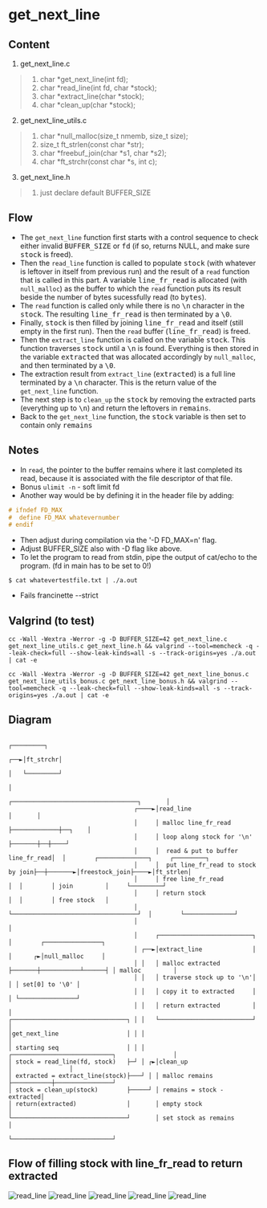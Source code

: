# get_next_line

## Content
1. get_next_line.c
>	1. char *get_next_line(int fd);
>	2. char	*read_line(int fd, char *stock);
>	3. char	*extract_line(char *stock);
>	4. char	*clean_up(char *stock);
2. get_next_line_utils.c
>	1. char	*null_malloc(size_t nmemb, size_t size);
>	2. size_t	ft_strlen(const char *str);
>	3. char	*freebuf_join(char *s1, char *s2);
>	4. char	*ft_strchr(const char *s, int c);
3. get_next_line.h
>	1. just declare default BUFFER_SIZE

## Flow
- The ```get_next_line``` function first starts with a control sequence to check either invalid <kbd>BUFFER_SIZE</kbd> or <kbd>fd</kbd> (if so, returns NULL, and make sure <kbd>stock</kbd> is freed).
- Then the ```read_line``` function is called to populate <kbd>stock</kbd> (with whatever is leftover in itself from previous run) and the result of a ```read``` function that is called in this part. A variable <kbd>line_fr_read</kbd> is allocated (with ```null_malloc```) as the buffer to which the ```read``` function puts its result beside the number of bytes sucessfully read (to <kbd>bytes</kbd>). 
- The ```read``` function is called only while there is no <kbd>\n</kbd> character in the <kbd>stock</kbd>. The resulting <kbd>line_fr_read</kbd> is then terminated by a <kbd>\0</kbd>.
- Finally, <kbd>stock</kbd> is then filled by joining <kbd>line_fr_read</kbd> and itself (still empty in the first run). Then the ```read``` buffer (<kbd>line_fr_read</kbd>) is freed.
- Then the ```extract_line``` function is called on the variable <kbd>stock</kbd>. This function traverses <kbd>stock</kbd> until a <kbd>\n</kbd> is found. Everything is then stored in the variable <kbd>extracted</kbd> that was allocated accordingly by ```null_malloc```, and then terminated by a <kbd>\0</kbd>. 
- The extraction result from ```extract_line``` (<kbd>extracted</kbd>) is a full line terminated by a <kbd>\n</kbd> character. This is the return value of the ```get_next_line``` function.
- The next step is to ```clean_up``` the <kbd>stock</kbd> by removing the extracted parts (everything up to <kbd>\n</kbd>) and return the leftovers in <kbd>remains</kbd>.
- Back to the ```get_next_line``` function, the <kbd>stock</kbd> variable is then set to contain only <kbd>remains</kbd>

## Notes
- In ```read```, the pointer to the buffer remains where it last completed its read, because it is associated with the file descriptor of that file.
- Bonus ```ulimit -n``` - soft limit fd
- Another way would be by defining it in the header file by adding:
``` c
# ifndef FD_MAX
#  define FD_MAX whatevernumber
# endif
```
- Then adjust during compilation via the '-D FD_MAX=n' flag.
- Adjust BUFFER_SIZE also with -D flag like above.
- To let the program to read from stdin, pipe the output of cat/echo to the program. (fd in main has to be set to 0!)
```
$ cat whatevertestfile.txt | ./a.out 
```
- Fails francinette --strict

## Valgrind (to test)
```
cc -Wall -Wextra -Werror -g -D BUFFER_SIZE=42 get_next_line.c get_next_line_utils.c get_next_line.h && valgrind --tool=memcheck -q --leak-check=full --show-leak-kinds=all -s --track-origins=yes ./a.out | cat -e
```
```
cc -Wall -Wextra -Werror -g -D BUFFER_SIZE=42 get_next_line_bonus.c get_next_line_utils_bonus.c get_next_line_bonus.h && valgrind --tool=memcheck -q --leak-check=full --show-leak-kinds=all -s --track-origins=yes ./a.out | cat -e
```
## Diagram
```
                                                                                         ┌─────────┐
                                                                                     ┌──►│ft_strchr│
                                                                                     │   └─────────┘
                                                                                     │
                                         ┌───────────────────────────────────┐       │
                                   ┌────►│read_line                          │       │
                                   │     │ malloc line_fr_read ├─────────────┼──┐    │
                                   │     │ loop along stock for '\n' ├───────┼──┼────┘
                                   │     │  read & put to buffer line_fr_read│  │        ┌──────────────┐     ┌─────────┐
                                   │     │  put line_fr_read to stock by join├──┼───────►│freestock_join├────►│ft_strlen│
                                   │     │ free line_fr_read                 │  │        │ join         │     └─────────┘
                                   │     │ return stock                      │  │        │ free stock   │
                                   │     └───────────────────────────────────┘  │        └──────────────┘
                                   │                                            │
                                   │     ┌──────────────────────────┐           │        ┌────────────────┐
                                   │ ┌──►│extract_line              │           │      ┌►│null_malloc     │
                                   │ │   │ malloc extracted ├───────┼───────────┴──────┤ │ malloc         │
                                   │ │   │ traverse stock up to '\n'│                  │ │ set[0] to '\0' │
                                   │ │   │ copy it to extracted     │                  │ └────────────────┘
                                   │ │   │ return extracted         │                  │
┌────────────────────────────────┐ │ │   └──────────────────────────┘                  │
│get_next_line                   │ │ │                                                 │
│ starting seq                   │ │ │   ┌────────────────────────────┐                │
│ stock = read_line(fd, stock)   ├─┘ │ ┌►│clean_up                    │                │
│ extracted = extract_line(stock)├───┘ │ │ malloc remains ├───────────┼────────────────┘
│ stock = clean_up(stock)        ├─────┘ │ remains = stock - extracted│
│ return(extracted)              │       │ empty stock                │
└────────────────────────────────┘       │ set stock as remains       │
                                         └────────────────────────────┘
```

## Flow of filling stock with line_fr_read to return extracted
![read_line](./pres/gnl_flow1.png "read_line")
![read_line](./pres/gnl_flow2.png "read_line")
![read_line](./pres/gnl_flow3.png "read_line")
![read_line](./pres/gnl_flow4.png "read_line")
![read_line](./pres/gnl_flow5.png "extract_line and clean_up")